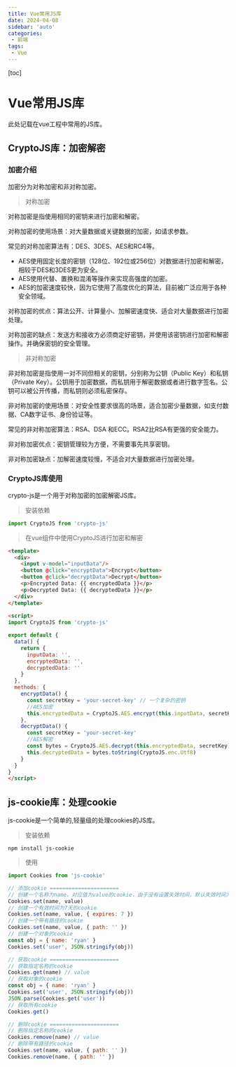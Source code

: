```yaml
---
title: Vue常用JS库
date: 2024-04-08
sidebar: 'auto'
categories:
 - 前端
tags:
 - Vue
---
```


[toc]

# Vue常用JS库

此处记载在vue工程中常用的JS库。

## CryptoJS库：加密解密

### 加密介绍

加密分为对称加密和非对称加密。

> 对称加密

对称加密是指使用相同的密钥来进行加密和解密。

对称加密的使用场景：对大量数据或关键数据的加密，如请求参数。

常见的对称加密算法有：DES、3DES、AES和RC4等。
- AES使用固定长度的密钥（128位、192位或256位）对数据进行加密和解密，相较于DES和3DES更为安全。
- AES使用代替、置换和混淆等操作来实现高强度的加密。
- AES的加密速度较快，因为它使用了高度优化的算法，目前被广泛应用于各种安全领域。

对称加密的优点：算法公开、计算量小、加解密速度快、适合对大量数据进行加密处理。

对称加密的缺点：发送方和接收方必须商定好密钥，并使用该密钥进行加密和解密操作。并确保密钥的安全管理。

> 非对称加密

非对称加密是指使用一对不同但相关的密钥，分别称为公钥（Public Key）和私钥（Private Key）。公钥用于加密数据，而私钥用于解密数据或者进行数字签名。公钥可以被公开传播，而私钥则必须私密保存。

非对称加密的使用场景：对安全性要求很高的场景，适合加密少量数据，如支付数据、CA数字证书、身份验证等。

常见的非对称加密算法：RSA、DSA 和ECC。RSA2比RSA有更强的安全能力。

非对称加密优点：密钥管理较为方便，不需要事先共享密钥。

非对称加密缺点：加解密速度较慢，不适合对大量数据进行加密处理。

### CryptoJS库使用

crypto-js是一个用于对称加密的加密解密JS库。

> 安装依赖

```js
import CryptoJS from 'crypto-js'
```

> 在vue组件中使用CryptoJS进行加密和解密

```html
<template>
  <div>
    <input v-model="inputData"/>
    <button @click="encryptData">Encrypt</button>
    <button @click="decryptData">Decrypt</button>
    <p>Encrypted Data: {{ encryptedData }}</p>
    <p>Decrypted Data: {{ decryptedData }}</p>
  </div>
</template>
 
<script>
import CryptoJS from 'crypto-js'

export default {
  data() {
    return {
      inputData: '',
      encryptedData: '',
      decryptedData: ''
    }
  },
  methods: {
    encryptData() {
      const secretKey = 'your-secret-key' // 一个复杂的密钥
      //AES加密
      this.encryptedData = CryptoJS.AES.encrypt(this.inputData, secretKey).toString()
    },
    decryptData() {
      const secretKey = 'your-secret-key'
      //AES解密
      const bytes = CryptoJS.AES.decrypt(this.encryptedData, secretKey)
      this.decryptedData = bytes.toString(CryptoJS.enc.Utf8)
    }
  }
}
</script>
```

## js-cookie库：处理cookie

js-cookie是一个简单的,轻量级的处理cookies的JS库。

> 安装依赖

```
npm install js-cookie
```

> 使用

```js
import Cookies from 'js-cookie'

// 添加cookie ======================
// 创建一个名称为name，对应值为value的cookie，由于没有设置失效时间，默认失效时间为该网站关闭时
Cookies.set(name, value)
// 创建一个有效时间为7天的cookie
Cookies.set(name, value, { expires: 7 })
// 创建一个带有路径的cookie
Cookies.set(name, value, { path: '' })
// 创建一个对象的cookie
const obj = { name: 'ryan' }
Cookies.set('user', JSON.stringify(obj))

// 获取cookie ======================
// 获取指定名称的cookie
Cookies.get(name) // value
// 获取对象的cookie
const obj = { name: 'ryan' }
Cookies.set('user', JSON.stringify(obj))
JSON.parse(Cookies.get('user'))
// 获取所有cookie
Cookies.get()

// 删除cookie ======================
// 删除指定名称的cookie
Cookies.remove(name) // value
// 删除带有路径的cookie
Cookies.set(name, value, { path: '' })
Cookies.remove(name, { path: '' })


```
